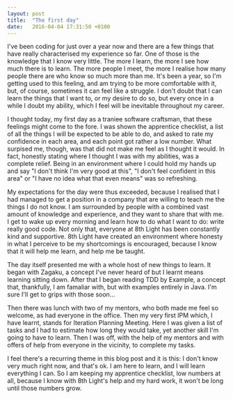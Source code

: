 ```yaml
---
layout: post
title:  "The first day"
date:   2016-04-04 17:31:50 +0100
---
```


I've been coding for just over a year now and there are a few things that have really characterised my experience so far. One of those is the knowledge that I know very little.  The more I learn, the more I see how much there is to learn.  The more people I meet, the more I realise how many people there are who know so much more than me.  It's been a year, so I'm getting used to this feeling, and am trying to be more comfortable with it, but, of course, sometimes it can feel like a struggle.  I don't doubt that I can learn the things that I want to, or my desire to do so, but every once in a while I doubt my ability, which I feel will be inevitable throughout my career.

I thought today, my first day as a traniee software craftsman, that these feelings might come to the fore.  I was shown the apprentice checklist, a list of all the things I will be expected to be able to do, and asked to rate my confidence in each area, and each point got rather a low number.  What surpised me, though, was that did not make me feel as I thought it would.  In fact, honestly stating where I thought I was with my abilities, was a complete relief.  Being in an environment where I could  hold my hands up and say "I don't think I'm very good at this", "I don't feel confident in this area" or "I have no idea what that even means" was so refreshing.

My expectations for the day were thus exceeded, because I realised that I had managed to get a position in a company that are willing to teach me the things I do not know.  I am surrounded by people with a combined vast amount of knowledge and experience, and they want to share that with me.  I get to wake up every morning and learn how to do what I want to do: write really good code. Not only that, everyone at 8th Light has been constantly kind and supportive.  8th Light have created an environment where honesty in what I perceive to be my shortcomings is encouraged, because I know that it will help me learn, and help me be taught.

The day itself presented me with a whole host of new things to learn.  It began with Zagaku, a concept I've never heard of but I learnt means learning sitting down.  After that I began reading TDD by Example, a concept that, thankfully, I am famaliar with, but with examples entirely in Java.  I'm sure I'll get to grips with those soon...

Then there was lunch with two of my mentors, who both made me feel so welcome, as had everyone in the office.  Then my very first IPM which, I have learnt, stands for Iteration Planning Meeting.  Here I was given a list of tasks and I had to estimate how long they would take, yet another skill I'm going to have to learn.  Then I was off, with the help of my mentors and with offers of help from everyone in the vicinity, to complete my tasks.

I feel there's a recurring theme in this blog post and it is this:  I don't know very much right now, and that's ok.  I am here to learn, and I will learn everything I can.  So I am keeping my apprentice checklist, low numbers at all, because I know with 8th Light's help and my hard work, it won't be long until those numbers grow.
